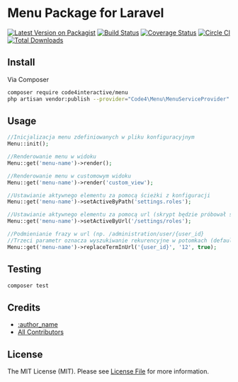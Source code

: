 # Menu Package for Laravel

[![Latest Version on Packagist][ico-version]][link-packagist]
[![Build Status][ico-travis]][link-travis]
[![Coverage Status][ico-scrutinizer]][link-scrutinizer]
[![Circle CI][ico-circle]](https://circleci.com/gh/code4interactive/menu/tree/master)
[![Total Downloads][ico-downloads]][link-downloads]


## Install

Via Composer

``` bash
composer require code4interactive/menu
php artisan vendor:publish --provider="Code4\Menu\MenuServiceProvider"
```

## Usage

``` php
//Inicjalizacja menu zdefiniowanych w pliku konfiguracyjnym
Menu::init();

//Renderowanie menu w widoku
Menu::get('menu-name')->render();

//Renderowanie menu w customowym widoku
Menu::get('menu-name')->render('custom_view');

//Ustawianie aktywnego elementu za pomocą ścieżki z konfiguracji
Menu::get('menu-name')->setActiveByPath('settings.roles');

//Ustawianie aktywnego elementu za pomocą url (skrypt będzie próbował sam to zrobić)
Menu::get('menu-name')->setActiveByUrl('/settings/roles');

//Podmienianie frazy w url (np. /administration/user/{user_id}
//Trzeci parametr oznacza wyszukiwanie rekurencyjne w potomkach (default: false)
Menu::get('menu-name')->replaceTermInUrl('{user_id}', '12', true);

```

## Testing

``` bash
composer test
```

## Credits

- [:author_name][link-author]
- [All Contributors][link-contributors]

## License

The MIT License (MIT). Please see [License File](LICENSE.md) for more information.

[ico-version]: https://img.shields.io/packagist/v/code4interactive/menu.svg?style=flat-square
[ico-travis]: https://img.shields.io/travis/code4interactive/menu/master.svg?style=flat-square
[ico-scrutinizer]: https://img.shields.io/scrutinizer/g/code4interactive/menu.svg?style=flat-square
[ico-circle]: https://circleci.com/gh/code4interactive/menu/tree/master.svg?style=svg
[ico-downloads]: https://img.shields.io/packagist/dt/code4interactive/menu.svg?style=flat-square
[link-packagist]: https://packagist.org/packages/code4interactive/menu

[link-travis]: https://travis-ci.org/code4interactive/menu
[link-scrutinizer]: https://scrutinizer-ci.com/g/code4interactive/menu/code-structure
[link-downloads]: https://packagist.org/packages/code4interactive/menu
[link-author]: https://github.com/code4interactive
[link-contributors]: ../../contributors

